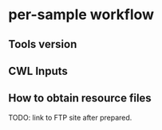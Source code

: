 # per-sample workflow

## Tools version

## CWL Inputs



## How to obtain resource files

TODO: link to FTP site after prepared.

